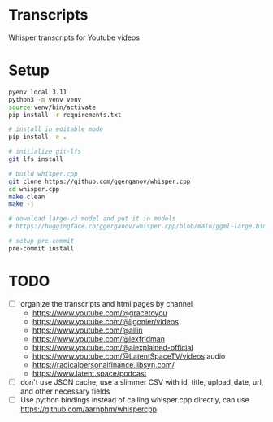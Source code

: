 # Transcripts

Whisper transcripts for Youtube videos

# Setup

```bash
pyenv local 3.11
python3 -m venv venv
source venv/bin/activate
pip install -r requirements.txt

# install in editable mode
pip install -e .

# initialize git-lfs
git lfs install

# build whisper.cpp
git clone https://github.com/ggerganov/whisper.cpp
cd whisper.cpp
make clean
make -j

# download large-v3 model and put it in models
# https://huggingface.co/ggerganov/whisper.cpp/blob/main/ggml-large.bin

# setup pre-commit
pre-commit install
```

# TODO

- [ ] organize the transcripts and html pages by channel
    - https://www.youtube.com/@gracetoyou
    - https://www.youtube.com/@ligonier/videos
    - https://www.youtube.com/@allin
    - https://www.youtube.com/@lexfridman
    - https://www.youtube.com/@aiexplained-official
    - https://www.youtube.com/@LatentSpaceTV/videos
    audio
    - https://radicalpersonalfinance.libsyn.com/
    - https://www.latent.space/podcast
- [ ] don't use JSON cache, use a slimmer CSV with id, title, upload_date, url, and other necessary fields
- [ ] Use python bindings instead of calling whisper.cpp directly, can use https://github.com/aarnphm/whispercpp